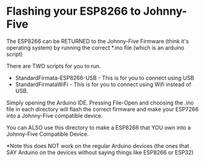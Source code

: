 # Flashing your ESP8266 to Johnny-Five

The ESP8266 can be RETURNED to the Johnny-Five Firmware (think it's operating system) by running the correct *.ino file (which is an arduino script)

There are TWO scripts for you to run. 
- StandardFirmata-ESP8266-USB - This is for you to connect using USB
- StandardFirmataWiFi - This is for you to connect using Wifi instead of USB.

Simply opening the Arduino IDE. Pressing File-Open and choosing the .ino file in each directory will flash the correct firmware and make your ESP7266 into a Johnny-Five compatible device.

You can ALSO use this directory to make a ESP8266 that YOU own into a Johnny-Five Compatible Device.

*Note this does NOT work on the regular Arduino devices (the ones that SAY Arduino on the devices without saying things like ESP8266 or ESP32)